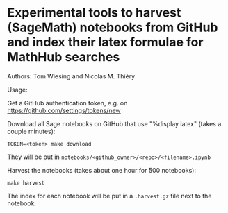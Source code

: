 # Experimental tools to harvest (SageMath) notebooks from GitHub and index their latex formulae for MathHub searches

Authors: Tom Wiesing and Nicolas M. Thiéry

Usage:

Get a GitHub authentication token, e.g. on https://github.com/settings/tokens/new

Download all Sage notebooks on GitHub that use "%display latex" (takes a couple minutes):

    TOKEN=<token> make download

They will be put in `notebooks/<github_owner>/<repo>/<filename>.ipynb`

Harvest the notebooks (takes about one hour for 500 notebooks):

    make harvest

The index for each notebook will be put in a `.harvest.gz` file next
to the notebook.
